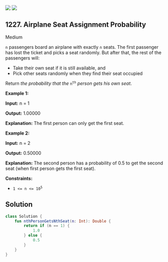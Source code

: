 [![](https://img.shields.io/github/stars/javadev/LeetCode-in-Kotlin?label=Stars&style=flat-square)](https://github.com/javadev/LeetCode-in-Kotlin)
[![](https://img.shields.io/github/forks/javadev/LeetCode-in-Kotlin?label=Fork%20me%20on%20GitHub%20&style=flat-square)](https://github.com/javadev/LeetCode-in-Kotlin/fork)

## 1227\. Airplane Seat Assignment Probability

Medium

`n` passengers board an airplane with exactly `n` seats. The first passenger has lost the ticket and picks a seat randomly. But after that, the rest of the passengers will:

*   Take their own seat if it is still available, and
*   Pick other seats randomly when they find their seat occupied

Return _the probability that the_ <code>n<sup>th</sup></code> _person gets his own seat_.

**Example 1:**

**Input:** n = 1

**Output:** 1.00000

**Explanation:** The first person can only get the first seat.

**Example 2:**

**Input:** n = 2

**Output:** 0.50000

**Explanation:** The second person has a probability of 0.5 to get the second seat (when first person gets the first seat).

**Constraints:**

*   <code>1 <= n <= 10<sup>5</sup></code>

## Solution

```kotlin
class Solution {
    fun nthPersonGetsNthSeat(n: Int): Double {
        return if (n == 1) {
            1.0
        } else {
            0.5
        }
    }
}
```